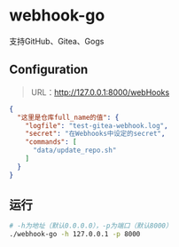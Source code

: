 # webhook-go

支持GitHub、Gitea、Gogs


## Configuration

> URL：http://127.0.0.1:8000/webHooks

```json
{
  "这里是仓库full_name的值": {
    "logfile": "test-gitea-webhook.log",
    "secret": "在Webhooks中设定的secret",
    "commands": [
      "data/update_repo.sh"
    ]
  }
}
```

## 运行

```bash
# -h为地址（默认0.0.0.0），-p为端口（默认8000）
./webhook-go -h 127.0.0.1 -p 8000
```